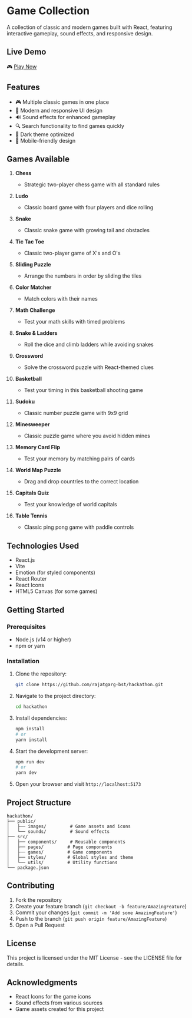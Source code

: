 # Game Collection

A collection of classic and modern games built with React, featuring interactive gameplay, sound effects, and responsive design.

## Live Demo

🎮 [Play Now](https://hackathon-ashy-eight.vercel.app/)

## Features

- 🎮 Multiple classic games in one place
- 🎨 Modern and responsive UI design
- 🔊 Sound effects for enhanced gameplay
- 🔍 Search functionality to find games quickly
- 🌙 Dark theme optimized
- 📱 Mobile-friendly design

## Games Available

1. **Chess**

   - Strategic two-player chess game with all standard rules

2. **Ludo**

   - Classic board game with four players and dice rolling

3. **Snake**

   - Classic snake game with growing tail and obstacles

4. **Tic Tac Toe**

   - Classic two-player game of X's and O's

5. **Sliding Puzzle**

   - Arrange the numbers in order by sliding the tiles

6. **Color Matcher**

   - Match colors with their names

7. **Math Challenge**

   - Test your math skills with timed problems

8. **Snake & Ladders**

   - Roll the dice and climb ladders while avoiding snakes

9. **Crossword**

   - Solve the crossword puzzle with React-themed clues

10. **Basketball**

    - Test your timing in this basketball shooting game

11. **Sudoku**

    - Classic number puzzle game with 9x9 grid

12. **Minesweeper**

    - Classic puzzle game where you avoid hidden mines

13. **Memory Card Flip**

    - Test your memory by matching pairs of cards

14. **World Map Puzzle**

    - Drag and drop countries to the correct location

15. **Capitals Quiz**

    - Test your knowledge of world capitals

16. **Table Tennis**
    - Classic ping pong game with paddle controls

## Technologies Used

- React.js
- Vite
- Emotion (for styled components)
- React Router
- React Icons
- HTML5 Canvas (for some games)

## Getting Started

### Prerequisites

- Node.js (v14 or higher)
- npm or yarn

### Installation

1. Clone the repository:

   ```bash
   git clone https://github.com/rajatgarg-bst/hackathon.git
   ```

2. Navigate to the project directory:

   ```bash
   cd hackathon
   ```

3. Install dependencies:

   ```bash
   npm install
   # or
   yarn install
   ```

4. Start the development server:

   ```bash
   npm run dev
   # or
   yarn dev
   ```

5. Open your browser and visit `http://localhost:5173`

## Project Structure

```
hackathon/
├── public/
│   ├── images/         # Game assets and icons
│   └── sounds/         # Sound effects
├── src/
│   ├── components/     # Reusable components
│   ├── pages/         # Page components
│   ├── games/         # Game components
│   ├── styles/        # Global styles and theme
│   └── utils/         # Utility functions
└── package.json
```

## Contributing

1. Fork the repository
2. Create your feature branch (`git checkout -b feature/AmazingFeature`)
3. Commit your changes (`git commit -m 'Add some AmazingFeature'`)
4. Push to the branch (`git push origin feature/AmazingFeature`)
5. Open a Pull Request

## License

This project is licensed under the MIT License - see the LICENSE file for details.

## Acknowledgments

- React Icons for the game icons
- Sound effects from various sources
- Game assets created for this project
